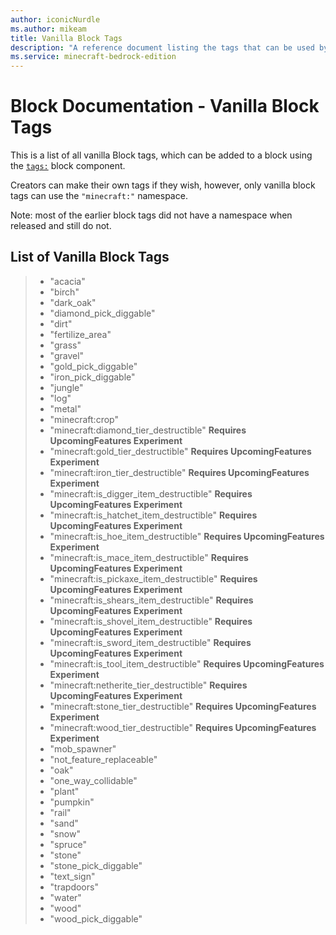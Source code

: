 ```yaml
---
author: iconicNurdle
ms.author: mikeam
title: Vanilla Block Tags
description: "A reference document listing the tags that can be used by creators with Vanilla blocks"
ms.service: minecraft-bedrock-edition
---
```


# Block Documentation - Vanilla Block Tags

This is a list of all vanilla Block tags, which can be added to a block using the [`tags:`](BlockComponents/minecraftBlock_tag.md) block component. 

Creators can make their own tags if they wish, however, only vanilla block tags can use the `"minecraft:"` namespace. 

Note: most of the earlier block tags did not have a namespace when released and still do not.

## List of Vanilla Block Tags

>- "acacia"
>- "birch"
>- "dark_oak"
>- "diamond_pick_diggable"
>- "dirt"
>- "fertilize_area"
>- "grass"
>- "gravel"
>- "gold_pick_diggable"
>- "iron_pick_diggable"
>- "jungle"
>- "log"
>- "metal"
>- "minecraft:crop"
>- "minecraft:diamond_tier_destructible" **Requires UpcomingFeatures Experiment**
>- "minecraft:gold_tier_destructible" **Requires UpcomingFeatures Experiment**
>- "minecraft:iron_tier_destructible" **Requires UpcomingFeatures Experiment**
>- "minecraft:is_digger_item_destructible" **Requires UpcomingFeatures Experiment**
>- "minecraft:is_hatchet_item_destructible" **Requires UpcomingFeatures Experiment**
>- "minecraft:is_hoe_item_destructible" **Requires UpcomingFeatures Experiment**
>- "minecraft:is_mace_item_destructible" **Requires UpcomingFeatures Experiment**
>- "minecraft:is_pickaxe_item_destructible" **Requires UpcomingFeatures Experiment**
>- "minecraft:is_shears_item_destructible" **Requires UpcomingFeatures Experiment**
>- "minecraft:is_shovel_item_destructible" **Requires UpcomingFeatures Experiment**
>- "minecraft:is_sword_item_destructible" **Requires UpcomingFeatures Experiment**
>- "minecraft:is_tool_item_destructible" **Requires UpcomingFeatures Experiment**
>- "minecraft:netherite_tier_destructible" **Requires UpcomingFeatures Experiment**
>- "minecraft:stone_tier_destructible" **Requires UpcomingFeatures Experiment**
>- "minecraft:wood_tier_destructible" **Requires UpcomingFeatures Experiment**
>- "mob_spawner"
>- "not_feature_replaceable"
>- "oak"
>- "one_way_collidable"
>- "plant"
>- "pumpkin"
>- "rail"
>- "sand"
>- "snow"
>- "spruce"
>- "stone"
>- "stone_pick_diggable"
>- "text_sign"
>- "trapdoors"
>- "water"
>- "wood"
>- "wood_pick_diggable"
